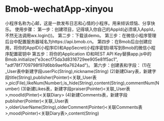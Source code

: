 # Bmob-wechatApp-xinyou
小程序名称为心邮，这是一款发布日志和心情的小程序。用来倾诉烦恼、分享快乐。
使用步骤：
    第一步：创建项目，记得填入你自己的AppId(必须填入AppId，不然无法调用wx.login())。
    第二步：下载该demo。
    第三步：在微信小程序管理后台中配置服务器域名为https://api.bmob.cn。
    第四步：在Bmob后台创建应用，将你的AppID(小程序ID)和AppSecret(小程序密钥)填写到Bmob的微信小程序配置密钥中
    第五步：将你的Application ID和REST API Key替换app.js中的Bmob.initialize("e3cecf75da3d8316729ee905e81f5ac1", "adf78f7709798f97d6bb9aef6a7624ad")。
    第六步：创建表和字段：
            (1)在_User表中新建字段userPic(String),nickname(String)
            (2)新建Diary表，新建字段title(String),publisher(Pointer)<关联_User表>,pic(File),likeNum(Number),is_hide(String),content(String),commentNum(Number)
            (3)新建Likes表，新建字段praiser(Pointer)<关联_User表>,moodId(Pinter)<关联Diary>
            (4)新建Comments表，新建字段publisher(Pointer)<关联_User表>,olderUserName(String),olderComment(Pointer)<关联Comments表>,mood(Pointer)<关联Diary表>,content(String)
